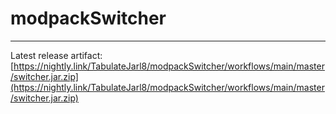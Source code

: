 # modpackSwitcher

----

Latest release artifact: [https://nightly.link/TabulateJarl8/modpackSwitcher/workflows/main/master/switcher.jar.zip](https://nightly.link/TabulateJarl8/modpackSwitcher/workflows/main/master/switcher.jar.zip) 